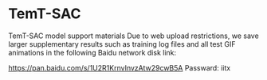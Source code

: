 # TemT-SAC
TemT-SAC model support materials
Due to web upload restrictions, we save larger supplementary results such as training log files and all test GIF animations in the following Baidu network disk link:

 https://pan.baidu.com/s/1U2R1KrnvInvzAtw29cwB5A Passward: iitx 

